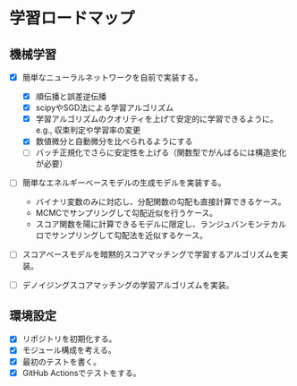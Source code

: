 # 学習ロードマップ

## 機械学習

* [x] 簡単なニューラルネットワークを自前で実装する。
  * [x] 順伝播と誤差逆伝播
  * [x] scipyやSGD法による学習アルゴリズム
  * [x] 学習アルゴリズムのクオリティを上げて安定的に学習できるように。e.g., 収束判定や学習率の変更
  * [x] 数値微分と自動微分を比べられるようにする
  * [ ] バッチ正規化でさらに安定性を上げる（関数型でがんばるには構造変化が必要）
* [ ] 簡単なエネルギーベースモデルの生成モデルを実装する。
  - バイナリ変数のみに対応し、分配関数の勾配も直接計算できるケース。
  - MCMCでサンプリングして勾配近似を行うケース。
  - スコア関数を陽に計算できるモデルに限定し、ランジュバンモンテカルロでサンプリングして勾配法を近似するケース。
* [ ] スコアベースモデルを暗黙的スコアマッチングで学習するアルゴリズムを実装。
* [ ] デノイジングスコアマッチングの学習アルゴリズムを実装。


## 環境設定

* [x] リポジトリを初期化する。
* [x] モジュール構成を考える。
* [x] 最初のテストを書く。
* [x] GitHub Actionsでテストをする。

